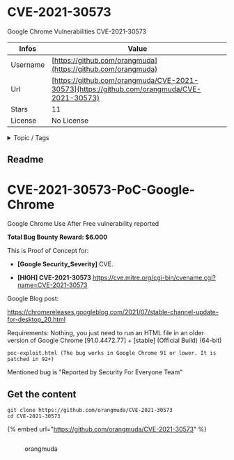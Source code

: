 # CVE-2021-30573

Google Chrome Vulnerabilities CVE-2021-30573

| Infos    | Value                                                              |
| -------- | -------------------------------------------------------------------|
| Username | [https://github.com/orangmuda](https://github.com/orangmuda) |
| Url      | [https://github.com/orangmuda/CVE-2021-30573](https://github.com/orangmuda/CVE-2021-30573)                                               |
| Stars    | 11                                                          |
| License  | No License                                                        |

<details>

<summary>Topic / Tags</summary>

* chrome* cve-2021-30573

</details>

## Readme

# CVE-2021-30573-PoC-Google-Chrome

Google Chrome Use After Free vulnerability reported

**Total Bug Bounty Reward: $6.000**

This is Proof of Concept for:

* **[Google Security_Severity]** CVE. 

* **[HIGH] CVE-2021-30573** https://cve.mitre.org/cgi-bin/cvename.cgi?name=CVE-2021-30573

Google Blog post:  

https://chromereleases.googleblog.com/2021/07/stable-channel-update-for-desktop_20.html

Requirements: Nothing, you just need to run an HTML file in an older version of Google Chrome [91.0.4472.77] + [stable] (Official Build) (64-bit)
  
    poc-exploit.html (The bug works in Google Chrome 91 or lower. It is patched in 92+)

Mentioned bug is "Reported by Security For Everyone Team"



## Get the content

```
git clone https://github.com/orangmuda/CVE-2021-30573
cd CVE-2021-30573
```

{% embed url="https://github.com/orangmuda/CVE-2021-30573" %}

<figure><img src="https://avatars.githubusercontent.com/u/91846073?v=4" alt=""><figcaption><p>orangmuda</p></figcaption></figure>

